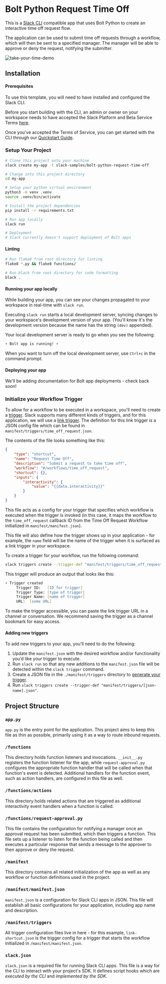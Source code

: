 # Bolt Python Request Time Off

This is a [Slack CLI](https://api.slack.com/future/overview) compatible app that uses Bolt Python to create an interactive time off request flow.

The application can be used to submit time off requests through a workflow, which will then be sent to a specified manager. The manager will be able to approve or deny the request, notifying the submitter.

![take-your-time-demo](https://user-images.githubusercontent.com/12901850/186937812-6d732228-6b14-41d3-83fc-531125e67957.gif)

## Installation

#### Prerequisites
To use this template, you will need to have installed and configured the Slack CLI. 

Before you start building with the CLI, an admin or owner on your workspace needs to have accepted the Slack Platform and Beta Service Terms [here](https://slack.com/admin/settings#hermes_permissions).

Once you've accepted the Terms of Service, you can get started with the CLI through our [Quickstart Guide](https://api.slack.com/future/quickstart).

### Setup Your Project

```zsh
# Clone this project onto your machine
slack create my-app -t slack-samples/bolt-python-request-time-off

# Change into this project directory
cd my-app

# Setup your python virtual environment
python3 -m venv .venv
source .venv/bin/activate

# Install the project dependencies
pip install -r requirements.txt

# Run app locally
slack run

# Deployment 
# Slack currently doesn't support deployment of Bolt apps

```

#### Linting
```zsh
# Run flake8 from root directory for linting
flake8 *.py && flake8 functions/

# Run black from root directory for code formatting
black .
```

#### Running your app locally

While building your app, you can see your changes propagated to your 
workspace in real-time with `slack run`.

Executing `slack run` starts a local development server, syncing changes to 
your workspace's development version of your app. (You'll know it's the 
development version because the name has the string `(dev)` appended).

Your local development server is ready to go when you see the following:

```zsh
⚡️ Bolt app is running! ⚡️
```

When you want to turn off the local development server, use `Ctrl+c` in the command prompt.

#### Deploying your app
We'll be adding documentation for Bolt app deployments - check back soon!

### Initialize your Workflow Trigger
To allow for a workflow to be executed in a workspace, you'll need to create a [trigger](https://api.slack.com/future/triggers). Slack supports many different kinds of triggers, and for this application, we will use a [link trigger](https://api.slack.com/future/triggers#link). The definition for this link trigger is a JSON config file which can be found in `manifest/triggers/time_off_request.json`.

The contents of the file looks something like this:

```json
{
    "type": "shortcut",
    "name": "Request Time Off",
    "description": "Submit a request to take time off",
    "workflow": "#/workflows/time_off_request",
    "shortcut": {},
    "inputs": {
        "interactivity": {
            "value": "{{data.interactivity}}"
        }
    }
}
```

This file acts as a config for your trigger that specifies which workflow is executed when the trigger is invoked (in this case, it maps the workflow to the `time_off_request` callback ID from the Time Off Request Workflow initialized in `manifest/manifest.json`).

This file will also define how the trigger shows up in your application - for example, the `name` field will be the name of the trigger when it is surfaced as a link trigger in your workspace.

To create a trigger for your workflow, run the following command:
```zsh
slack triggers create --trigger-def "manifest/triggers/time_off_request.json"
```

This trigger will produce an output that looks like this:
```zsh
⚡ Trigger created
     Trigger ID:   [ID for trigger]
     Trigger Type: [type of trigger]
     Trigger Name: [name of trigger]
     URL:  [some URL]
```
To make the trigger accessible, you can paste the link trigger URL in a channel or conversation. We recommend saving the trigger as a channel bookmark for easy access.

#### Adding new triggers

To add new triggers to your app, you’ll need to do the following:

1. Update the `manifest.json` with the desired workflow and/or functionality you’d like your trigger to execute.
2. Run `slack run` so that any new additions to the `manifest.json` file will be detected within the `slack trigger` command.
3. Create a JSON file in the `./manifest/triggers` directory to [generate your trigger](https://api.slack.com/future/triggers).
4. Run `slack triggers create --trigger-def "manifest/triggers/[json-name].json"`.

## Project Structure

### `app.py`

`app.py` is the entry point for the application. This project aims to keep this file as thin as possible, primarily using it as a way to route inbound requests.

### `/functions`
This directory holds function listeners and invocations. `__init__.py` registers the function listener for the app, while `request-approval.py` configures the appropriate function handler that will be called when that function's event is detected. Additional handlers for the function event, such as action handlers, are configured in this file as well.

### `/functions/actions`
This directory holds related actions that are triggered as additional interactivity event handlers when a function is called.

### `/functions/request-approval.py`

This file contains the configuration for notifying a manager once an approval request has been submitted, which then triggers a function. This file sets up a listener to listen for the function being called and then executes a particular response that sends a message to the approver to then approve or deny the request.

### `/manifest`

This directory contains all related initialization of the app as well as any workflow or function definitions used in the project.

### `/manifest/manifest.json`

`manifest.json` is a configuration for Slack CLI apps in JSON. This file will establish all basic configurations for your application, including app name and description. 

### `/manifest/triggers`

All trigger configuration files live in here - for this example, `link-shortcut.json` is the trigger config for a trigger that starts the workflow initialized in `/manifest/manifest.json`.

### `slack.json`

`slack.json` is a required file for running Slack CLI apps. This file is a way for the CLI to interact with your project's SDK. It defines script hooks which are *executed by the CLI* and *implemented by the SDK.*
